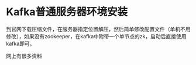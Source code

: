 # Kafka普通服务器环境安装

到官网下载压缩文件，在服务器指定位置解压，然后简单修改配置文件（单机不用修改），如果没有zookeeper，在kafka中附带一个单节点的zk，启动后直接使用kafka即可。

网上有很多资料